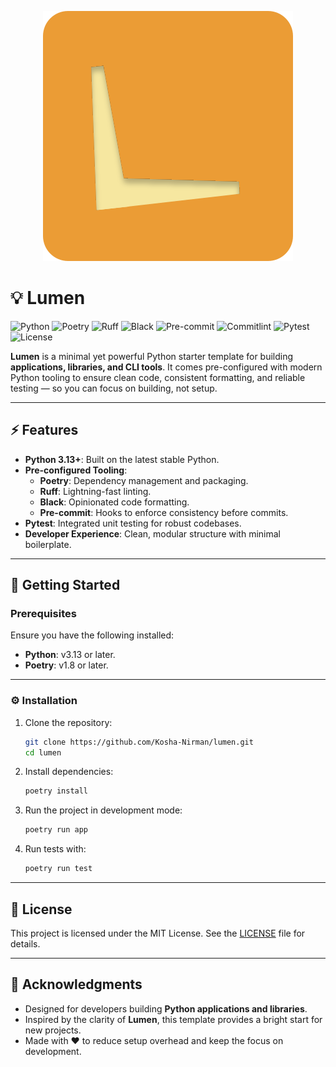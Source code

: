 <p align="center">
  <img src="logo.svg" alt="Logo">
</p>

# 💡 Lumen

![Python](https://img.shields.io/badge/Python-3.13%2B-3776AB?logo=python&logoColor=white)
![Poetry](https://img.shields.io/badge/Poetry-configured-60A5FA?logo=poetry&logoColor=white)
![Ruff](https://img.shields.io/badge/Ruff-linting-FF6F61?logo=python&logoColor=white)
![Black](https://img.shields.io/badge/Black-formatting-000000?logo=python&logoColor=white)
![Pre-commit](https://img.shields.io/badge/Pre--commit-hooks-FAB040?logo=precommit&logoColor=white)
![Commitlint](https://img.shields.io/badge/Commitlint-enforced-000000?logo=commitlint&logoColor=white)
![Pytest](https://img.shields.io/badge/Pytest-testing-0A9EDC?logo=pytest&logoColor=white)
![License](https://img.shields.io/badge/License-MIT-yellow?logo=open-source-initiative&logoColor=white)

**Lumen** is a minimal yet powerful Python starter template for building **applications, libraries, and CLI tools**.
It comes pre-configured with modern Python tooling to ensure clean code, consistent formatting, and reliable testing — so you can focus on building, not setup.

---

## ⚡ Features

- **Python 3.13+**: Built on the latest stable Python.
- **Pre-configured Tooling**:
  - **Poetry**: Dependency management and packaging.
  - **Ruff**: Lightning-fast linting.
  - **Black**: Opinionated code formatting.
  - **Pre-commit**: Hooks to enforce consistency before commits.
- **Pytest**: Integrated unit testing for robust codebases.
- **Developer Experience**: Clean, modular structure with minimal boilerplate.

---

## 🚀 Getting Started

### Prerequisites

Ensure you have the following installed:

- **Python**: v3.13 or later.
- **Poetry**: v1.8 or later.

---

### ⚙️ Installation

1. Clone the repository:

   ```bash
   git clone https://github.com/Kosha-Nirman/lumen.git
   cd lumen
   ```

2. Install dependencies:

   ```bash
   poetry install
   ```

3. Run the project in development mode:

   ```bash
   poetry run app
   ```

4. Run tests with:

   ```bash
   poetry run test
   ```

---

## 📜 License

This project is licensed under the MIT License. See the [LICENSE](LICENSE.md) file for details.

---

## 🙌 Acknowledgments

- Designed for developers building **Python applications and libraries**.
- Inspired by the clarity of **Lumen**, this template provides a bright start for new projects.
- Made with ❤️ to reduce setup overhead and keep the focus on development.
